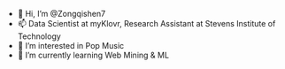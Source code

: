 - 👋 Hi, I’m @Zongqishen7
- 📫 Data Scientist at myKlovr, Research Assistant at Stevens Institute of Technology
- 👀 I’m interested in Pop Music
- 🌱 I’m currently learning Web Mining & ML

<!---
Zongqishen7/Zongqishen7 is a ✨ special ✨ repository because its `README.md` (this file) appears on your GitHub profile.
You can click the Preview link to take a look at your changes.
--->
